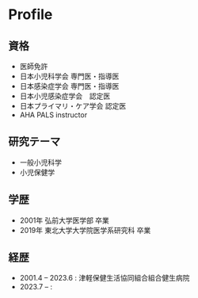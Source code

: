 # Profile
## 資格
* 医師免許
* 日本小児科学会 専門医・指導医
* 日本感染症学会 専門医・指導医
* 日本小児感染症学会　認定医
* 日本プライマリ・ケア学会 認定医
* AHA PALS instructor
## 研究テーマ
* 一般小児科学
* 小児保健学 
## 学歴
* 2001年 弘前大学医学部 卒業
* 2019年 東北大学大学院医学系研究科 卒業
## 経歴
* 2001.4 – 2023.6 : 津軽保健生活協同組合組合健生病院
* 2023.7 –        : 